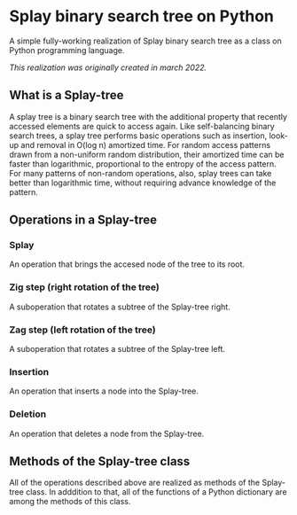 # Splay binary search tree on Python
A simple fully-working realization of Splay binary search tree as a class on Python programming language.

_This realization was originally created in march 2022._
## What is a Splay-tree
A splay tree is a binary search tree with the additional property that recently accessed elements are quick to access again. Like self-balancing binary search trees, a splay tree performs basic operations such as insertion, look-up and removal in O(log n) amortized time. For random access patterns drawn from a non-uniform random distribution, their amortized time can be faster than logarithmic, proportional to the entropy of the access pattern. For many patterns of non-random operations, also, splay trees can take better than logarithmic time, without requiring advance knowledge of the pattern.
## Operations in a Splay-tree
### Splay
An operation that brings the accesed node of the tree to its root.
### Zig step (right rotation of the tree)
A suboperation that rotates a subtree of the Splay-tree right.
### Zag step (left rotation of the tree)
A suboperation that rotates a subtree of the Splay-tree left.
### Insertion
An operation that inserts a node into the Splay-tree.
### Deletion
An operation that deletes a node from the Splay-tree.
## Methods of the Splay-tree class
All of the operations described above are realized as methods of the Splay-tree class. In adddition to that, all of the functions of a Python dictionary are among the methods of this class.
